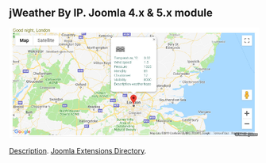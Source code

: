  
## jWeather By IP. Joomla 4.x & 5.x module

[![jWeather By IP](https://github.com/cmirnow/jWeatherByIP/blob/master/img/jweatherbyip.jpg)](https://masterpro.ws/jweather-by-ip-pogoda-po-ip-dlya-joomla "Weather by ip for Joomla!")

[Description](https://masterpro.ws/jweather-by-ip-pogoda-po-ip-dlya-joomla).
[Joomla Extensions Directory](https://extensions.joomla.org/extensions/extension/maps-a-weather/weather/jweather-by-ip).
